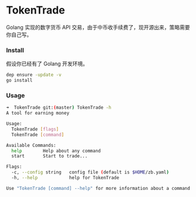 # TokenTrade
Golang 实现的数字货币 API 交易，由于中币收手续费了，现开源出来，策略需要你自己写。
### Install
假设你已经有了 Golang 开发环境。

```sh
dep ensure -update -v
go install
```
### Usage
```sh
➜  TokenTrade git:(master) TokenTrade -h
A tool for earning money

Usage:
  TokenTrade [flags]
  TokenTrade [command]

Available Commands:
  help        Help about any command
  start       Start to trade...

Flags:
  -c, --config string   config file (default is $HOME/zb.yaml)
  -h, --help            help for TokenTrade

Use "TokenTrade [command] --help" for more information about a command.
```

